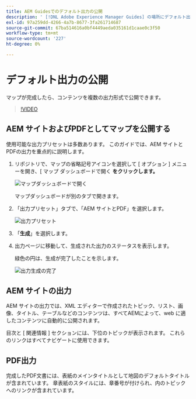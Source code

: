 ```yaml
---
title: AEM Guidesでのデフォルト出力の公開
description: ' [!DNL Adobe Experience Manager Guides] の場所にデフォルト出力を公開'
exl-id: 97a259dd-4266-4a7b-8677-3fa261714687
source-git-commit: 67ba514616a0bf4449aeda035161d1caae0c3f50
workflow-type: tm+mt
source-wordcount: '227'
ht-degree: 0%

---
```


# デフォルト出力の公開

マップが完成したら、コンテンツを複数の出力形式で公開できます。

>[!VIDEO](https://video.tv.adobe.com/v/336662?quality=12&learn=on)

## AEM サイトおよびPDFとしてマップを公開する

使用可能な出力プリセットは多数あります。 このガイドでは、AEM サイトとPDFの出力を重点的に説明します。

1. リポジトリで、マップの省略記号アイコンを選択して [ オプション ] メニューを開き、&lbrack; マップ ダッシュボードで開く **をクリックします。**

   ![ マップダッシュボードで開く ](images/lesson-9/map-dashboard-with-markings.png)

   マップダッシュボードが別のタブで開きます。

1. 「出力プリセット」タブで、「AEM サイトとPDF」を選択します。

   ![ 出力プリセット ](images/lesson-9/pdf-aem.png)

1. 「**生成**」を選択します。

1. 出力ページに移動して、生成された出力のステータスを表示します。

   緑色の円は、生成が完了したことを示します。

   ![ 出力生成の完了 ](images/lesson-9/green-circle.png)

## AEM サイトの出力

AEM サイトの出力では、XML エディターで作成されたトピック、リスト、画像、タイトル、テーブルなどのコンテンツは、すべてAEMによって、web に適したコンテンツに自動的に公開されます。

目次と [ 関連情報 ] セクションには、下位のトピックが表示されます。 これらのリンクはすべてナビゲートに使用できます。

## PDF出力

完成したPDF文書には、表紙のメインタイトルとして地図のデフォルトタイトルが含まれています。 章表紙のスタイルには、章番号が付けられ、内のトピックへのリンクが含まれています。
